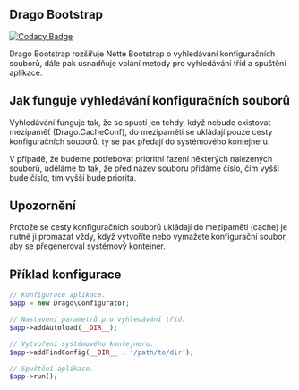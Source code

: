 ## Drago Bootstrap

[![Codacy Badge](https://api.codacy.com/project/badge/Grade/bca7c54deec24262898d74e62dcfbb1e)](https://www.codacy.com/app/accgit/bootstrap?utm_source=github.com&utm_medium=referral&utm_content=drago-ex/bootstrap&utm_campaign=badger)

Drago Bootstrap rozšiřuje Nette Bootstrap o vyhledávání konfiguračních souborů, dále pak
usnadňuje volání metody pro vyhledávání tříd a spuštění aplikace.

## Jak funguje vyhledávání konfiguračních souborů

Vyhledávání funguje tak, že se spustí jen tehdy, když nebude existovat mezipaměť (Drago.CacheConf),
do mezipaměti se ukládají pouze cesty konfiguračních souborů, ty se pak předají do systémového kontejneru.

V případě, že budeme potřebovat prioritní řazení některých nalezených souborů, uděláme to tak, že
před název souboru přidáme číslo, čím vyšší bude číslo, tím vyšší bude priorita.

## Upozornění

Protože se cesty konfiguračních souborů ukládají do mezipaměti (cache) je nutné ji promazat vždy,
když vytvoříte nebo vymažete konfigurační soubor, aby se přegeneroval systémový kontejner.

## Příklad konfigurace

```php
// Konfigurace aplikace.
$app = new Drago\Configurator;

// Nastavení parametrů pro vyhledávání tříd.
$app->addAutoload(__DIR__);

// Vytvoření systémového kontejneru.
$app->addFindConfig(__DIR__ . '/path/to/dir');

// Spuštění aplikace.
$app->run();
```

